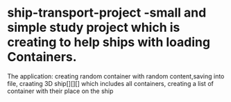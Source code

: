 # ship-transport-project -small and simple study project which is creating to help ships with loading Containers.
The application: creating random container with random content,saving into file, craating 3D ship[][][] 
which includes all containers, creating a list of container with their place on the ship
